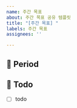 ```yaml
---
name: 주간 목표
about: 주간 목표 공유 템플릿
title: "[주간 목표] "
labels: 주간 목표
assignees: ''

---
```


## 📅 Period
<!-- 주간 목표의 기간을 적어주세요. -->
<!-- ex. 2023-02-27 ~ 2023-03-05 -->

## 📝  Todo
<!-- 해야 할 일들을 자유롭게 적어주세요. -->
- [ ] todo
